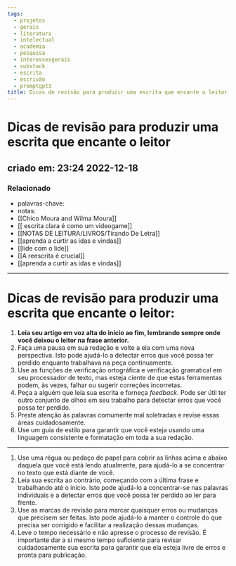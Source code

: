 ```yaml
---
tags:
  - projetos
  - gerais
  - literatura
  - intelectual
  - academia
  - pesquisa
  - interessesgerais
  - substack
  - escrita
  - escrivão
  - promptgpt3
title: Dicas de revisão para produzir uma escrita que encante o leitor
---
```

# Dicas de revisão para produzir uma escrita que encante o leitor
## criado em: 23:24 2022-12-18

### Relacionado
- palavras-chave: 
- notas: 
- [[Chico Moura and Wilma Moura]]
- [[ escrita clara é como um videogame]]
- [[NOTAS DE LEITURA/LIVROS/Tirando De Letra]]
- [[aprenda a curtir as idas e vindas]]
- [[lide com o lide]]
- [[A reescrita é crucial]]
- [[aprenda a curtir as idas e vindas]]
---
# Dicas de revisão para produzir uma escrita que encante o leitor: 
1. **Leia seu artigo em voz alta do início ao fim, lembrando sempre onde você deixou o leitor na frase anterior.**
2. Faça uma pausa em sua redação e volte a ela com uma nova perspectiva. Isto pode ajudá-lo a detectar erros que você possa ter perdido enquanto trabalhava na peça continuamente.
3.  Use as funções de verificação ortográfica e verificação gramatical em seu processador de texto, mas esteja ciente de que estas ferramentas podem, às vezes, falhar ou sugerir correções incorretas.
4.  Peça a alguém que leia sua escrita e forneça *feedback*. Pode ser útil ter outro conjunto de olhos em seu trabalho para detectar erros que você possa ter perdido.
5.  Preste atenção às palavras comumente mal soletradas e revise essas áreas cuidadosamente.
6.  Use um guia de estilo para garantir que você esteja usando uma linguagem consistente e formatação em toda a sua redação.
---
1.  Use uma régua ou pedaço de papel para cobrir as linhas acima e abaixo daquela que você está lendo atualmente, para ajudá-lo a se concentrar no texto que está diante de você.
2.  Leia sua escrita ao contrário, começando com a última frase e trabalhando até o início. Isto pode ajudá-lo a concentrar-se nas palavras individuais e a detectar erros que você possa ter perdido ao ler para frente.
3.  Use as marcas de revisão para marcar quaisquer erros ou mudanças que precisem ser feitas. Isto pode ajudá-lo a manter o controle do que precisa ser corrigido e facilitar a realização dessas mudanças.
4.  Leve o tempo necessário e não apresse o processo de revisão. É importante dar a si mesmo tempo suficiente para revisar cuidadosamente sua escrita para garantir que ela esteja livre de erros e pronta para publicação.